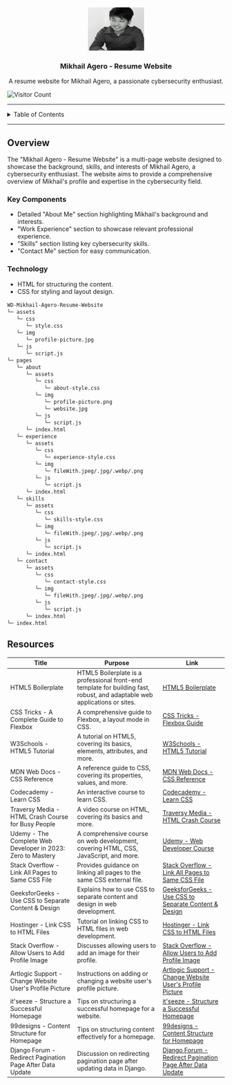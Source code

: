 <a name="readme-top"></a>

<br/>

<div align="center">
  <a href="https://github.com/mikhailagero/">
    <img src="./assets/image/mikhailagero_logo.png" alt="Mikhail Agero" width="130" height="100">
  </a>
  <h3 align="center">Mikhail Agero - Resume Website</h3>
</div>

<div align="center">
  A resume website for Mikhail Agero, a passionate cybersecurity enthusiast.
</div>

![Visitor Count](https://visit-counter.vercel.app/counter.png?page=mikhailagero/Mikhail-Agero-Resume-Website)

---

<details>
  <summary>Table of Contents</summary>
  <ol>
    <li>
      <a href="#overview">Overview</a>
      <ol>
        <li><a href="#key-components">Key Components</a></li>
        <li><a href="#technology">Technology</a></li>
      </ol>
    </li>
    <li><a href="#resources">Resources</a></li>
  </ol>
</details>

---

## Overview

The "Mikhail Agero - Resume Website" is a multi-page website designed to showcase the background, skills, and interests of Mikhail Agero, a cybersecurity enthusiast. The website aims to provide a comprehensive overview of Mikhail's profile and expertise in the cybersecurity field.

### Key Components
- Detailed "About Me" section highlighting Mikhail's background and interests.
- "Work Experience" section to showcase relevant professional experience.
- "Skills" section listing key cybersecurity skills.
- "Contact Me" section for easy communication.

### Technology
- HTML for structuring the content.
- CSS for styling and layout design.


```plaintext
WD-Mikhail-Agero-Resume-Website
└─ assets
   └─ css
      └─ style.css
   └─ img
      └─ profile-picture.jpg
   └─ js
      └─ script.js
└─ pages
   └─ about
      └─ assets
         └─ css
            └─ about-style.css
         └─ img
            └─ profile-picture.png
            └─ website.jpg
         └─ js
            └─ script.js
      └─ index.html
   └─ experience
      └─ assets
         └─ css
            └─ experience-style.css
         └─ img
            └─ fileWith.jpeg/.jpg/.webp/.png
         └─ js
            └─ script.js
      └─ index.html
   └─ skills
      └─ assets
         └─ css
            └─ skills-style.css
         └─ img
            └─ fileWith.jpeg/.jpg/.webp/.png
         └─ js
            └─ script.js
      └─ index.html
   └─ contact
      └─ assets
         └─ css
            └─ contact-style.css
         └─ img
            └─ fileWith.jpeg/.jpg/.webp/.png
         └─ js
            └─ script.js
      └─ index.html
└─ index.html
```
## Resources

| Title | Purpose | Link |
|-|-|-|
| HTML5 Boilerplate | HTML5 Boilerplate is a professional front-end template for building fast, robust, and adaptable web applications or sites. | [HTML5 Boilerplate](https://html5boilerplate.com/) |
| CSS Tricks - A Complete Guide to Flexbox | A comprehensive guide to Flexbox, a layout mode in CSS. | [CSS Tricks - Flexbox Guide](https://css-tricks.com/snippets/css/a-guide-to-flexbox/) |
| W3Schools - HTML5 Tutorial | A tutorial on HTML5, covering its basics, elements, attributes, and more. | [W3Schools - HTML5 Tutorial](https://www.w3schools.com/html/) |
| MDN Web Docs - CSS Reference | A reference guide to CSS, covering its properties, values, and more. | [MDN Web Docs - CSS Reference](https://developer.mozilla.org/en-US/docs/Web/CSS/Reference) |
| Codecademy - Learn CSS | An interactive course to learn CSS. | [Codecademy - Learn CSS](https://www.codecademy.com/learn/learn-css) |
| Traversy Media - HTML Crash Course for Busy People | A video course on HTML, covering its basics and more. | [Traversy Media - HTML Crash Course](https://www.youtube.com/watch?v=UB1O30fR-EE) |
| Udemy - The Complete Web Developer in 2023: Zero to Mastery | A comprehensive course on web development, covering HTML, CSS, JavaScript, and more. | [Udemy - Web Developer Course](https://www.udemy.com/course/the-complete-web-developer-zero-to-mastery/) |
| Stack Overflow - Link All Pages to Same CSS File | Provides guidance on linking all pages to the same CSS external file. | [Stack Overflow - Link All Pages to Same CSS File](https://stackoverflow.com/questions/29788182/how-do-i-link-all-pages-to-the-same-css-external-file) |
| GeeksforGeeks - Use CSS to Separate Content & Design | Explains how to use CSS to separate content and design in web development. | [GeeksforGeeks - Use CSS to Separate Content & Design](https://www.geeksforgeeks.org/how-to-use-css-to-separate-content-design/) |
| Hostinger - Link CSS to HTML Files | Tutorial on linking CSS to HTML files in web development. | [Hostinger - Link CSS to HTML Files](https://www.hostinger.ph/tutorials/website/how-to-link-a-stylesheet-css-file-to-your-html-file) |
| Stack Overflow - Allow Users to Add Profile Image | Discusses allowing users to add an image for their profile. | [Stack Overflow - Allow Users to Add Profile Image](https://stackoverflow.com/questions/13350781/how-to-allow-users-to-add-image-for-their-profile) |
| Artlogic Support - Change Website User's Profile Picture | Instructions on adding or changing a website user's profile picture. | [Artlogic Support - Change Website User's Profile Picture](https://support.artlogic.net/hc/en-gb/articles/360021534400-How-to-add-change-a-Website-user-s-profile-picture) |
| it'seeze - Structure a Successful Homepage | Tips on structuring a successful homepage for a website. | [it'seeze - Structure a Successful Homepage](https://itseeze.com/blog/how-to-structure-a-successful-homepage/) |
| 99designs - Content Structure for Homepage | Tips on structuring content effectively for a homepage. | [99designs - Content Structure for Homepage](https://99designs.com/blog/tips/structure-content-better-homepage/) |
| Django Forum - Redirect Pagination Page After Data Update | Discussion on redirecting pagination page after updating data in Django. | [Django Forum - Redirect Pagination Page After Data Update](https://forum.djangoproject.com/t/django-how-to-redirect-pagination-page-after-update-data/8284) |